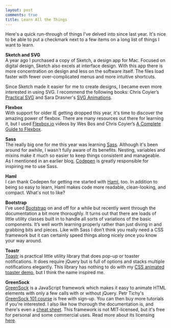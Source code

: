 ```yaml
---
layout: post
comments: true
title: Learn All the Things
---
```


Here's a quick run-through of things I’ve delved into since last year.  It's nice to be able to put a checkmark next to a few
items on a long list of things I want to learn.

**Sketch and SVG**<br>
A year ago I purchased a copy of Sketch, a design app for Mac.  Focused on digital design, Sketch also excels at interface design. With this app there is more concentration on design and less on the software itself. The files load faster with fewer over-complicated menus and more intuitive shortcuts.

Since Sketch made it easier for me to create designs, I became even more interested in using SVG.  I recommend the following books: Chris Coyier’s [Practical SVG](https://abookapart.com/products/practical-svg) and Sara Drasner's [SVG Animations](http://shop.oreilly.com/product/0636920045335.do).

**Flexbox**<br>
With support for older IE getting dropped this year, it's time to discover the amazing power of flexbox.  There are many resources out there for learning it, but I used [Flexbox.io](https://flexbox.io/) videos by Wes Bos and Chris Coyier’s [A Complete Guide to Flexbox](https://css-tricks.com/snippets/css/a-guide-to-flexbox/).

**Sass**<br>
The really big one for me this year was learning [Sass](http://sass-lang.com/). Although it's been around for awhile, I wasn't fully aware of its benefits. Nesting, variables and mixins make it much so easier to keep things consistent and manageable. As I mentioned in an earlier blog, [Codepen](https://codepen.io/) is greatly responsible for inspiring me to use Sass.

**Haml**<br>
I can thank Codepen for getting me started with [Haml](http://haml.info/), too. In addition to being so easy to learn, Haml makes code more readable, clean-looking, and compact. What's not to like?
 
**Bootstrap**<br>
I’ve used [Bootstrap](http://getbootstrap.com/) on and off for a while but recently went through the documentation a bit more
thoroughly.  It turns out that there are loads of little utility classes built in to handle all sorts of variations of 
the basic components. It’s well worth learning properly rather than just diving in and grabbing bits and pieces. 
Like with Sass I don’t think you really need a CSS framework but it can certainly speed things along nicely once you know 
your way around. 

**Toastr**<br>
[Toastr](https://codeseven.github.io/toastr/) is practical little utility library that does pop-up or toaster notifications. 
It does require jQuery but is full of options and stacks multiple notifications elegantly.  This library has nothing to do
with my [CSS animated toaster demo](https://codepen.io/TWAIN/full/rjQNpJ/), but I think the name inspired me.

**GreenSock**<br>
[GreenSock](https://greensock.com/) is a JavaScript framework which makes it easy to animate HTML elements with only a few calls with or without jQuery. Petr Tichy's [GreenSock 101 course](https://ihatetomatoes.net/g101/) is free with sign-up.  You can then buy more tutorials if you're interested.  I also like how thorough the documentation is, and there's even a [cheat sheet](https://ihatetomatoes.net/wp-content/uploads/2015/08/GreenSock-Cheatsheet-2.pdf).  This framework is not MIT-licensed, but it's free for personal and some commercial uses. Read more about its licensing [here](https://greensock.com/licensing/).
